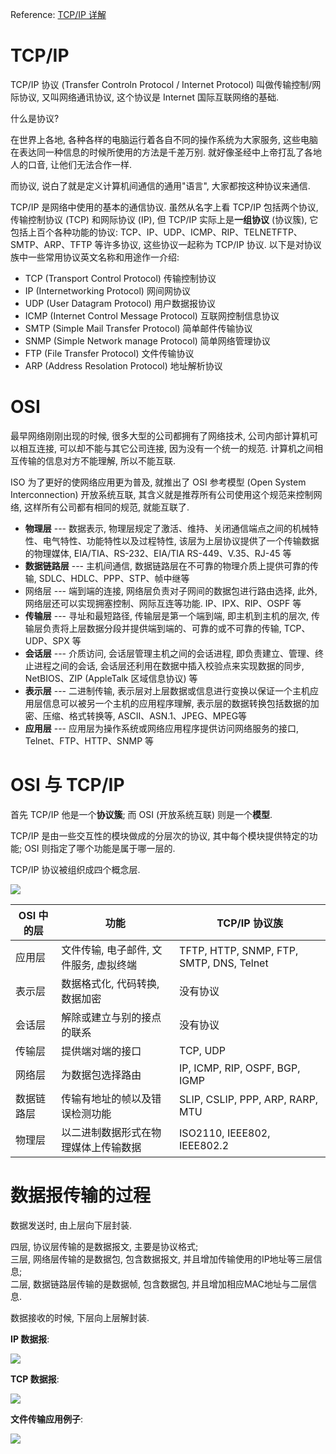 Reference: [TCP/IP 详解](http://blog.csdn.net/goodboy1881/article/category/204448)

# TCP/IP
TCP/IP 协议 (Transfer Controln Protocol / Internet Protocol) 叫做传输控制/网际协议, 又叫网络通讯协议, 这个协议是 Internet 国际互联网络的基础.

什么是协议?

在世界上各地, 各种各样的电脑运行着各自不同的操作系统为大家服务, 这些电脑在表达同一种信息的时候所使用的方法是千差万别. 就好像圣经中上帝打乱了各地人的口音, 让他们无法合作一样.

而协议, 说白了就是定义计算机间通信的通用"语言", 大家都按这种协议来通信.

TCP/IP 是网络中使用的基本的通信协议. 虽然从名字上看 TCP/IP 包括两个协议, 传输控制协议 (TCP) 和网际协议 (IP), 但 TCP/IP 实际上是**一组协议** (协议簇), 它包括上百个各种功能的协议: TCP、IP、UDP、ICMP、RIP、TELNETFTP、SMTP、ARP、TFTP 等许多协议, 这些协议一起称为 TCP/IP 协议. 以下是对协议族中一些常用协议英文名称和用途作一介绍:

- TCP (Transport Control Protocol) 传输控制协议
- IP (Internetworking Protocol) 网间网协议
- UDP (User Datagram Protocol) 用户数据报协议
- ICMP (Internet Control Message Protocol) 互联网控制信息协议
- SMTP (Simple Mail Transfer Protocol) 简单邮件传输协议
- SNMP (Simple Network manage Protocol) 简单网络管理协议
- FTP (File Transfer Protocol) 文件传输协议
- ARP (Address Resolation Protocol) 地址解析协议

# OSI
最早网络刚刚出现的时候, 很多大型的公司都拥有了网络技术, 公司内部计算机可以相互连接, 可以却不能与其它公司连接, 因为没有一个统一的规范. 计算机之间相互传输的信息对方不能理解, 所以不能互联.

ISO 为了更好的使网络应用更为普及, 就推出了 OSI 参考模型 (Open System Interconnection) 开放系统互联, 其含义就是推荐所有公司使用这个规范来控制网络, 这样所有公司都有相同的规范, 就能互联了.

- **物理层** \-\-\- 数据表示, 物理层规定了激活、维持、关闭通信端点之间的机械特性、电气特性、功能特性以及过程特性, 该层为上层协议提供了一个传输数据的物理媒体, EIA/TIA、RS-232、EIA/TIA RS\-449、V.35、RJ\-45 等
- **数据链路层** \-\-\- 主机间通信, 数据链路层在不可靠的物理介质上提供可靠的传输, SDLC、HDLC、PPP、STP、帧中继等
- 网络层 \-\-\- 端到端的连接, 网络层负责对子网间的数据包进行路由选择, 此外, 网络层还可以实现拥塞控制、网际互连等功能. IP、IPX、RIP、OSPF 等
- **传输层** \-\-\- 寻址和最短路径, 传输层是第一个端到端, 即主机到主机的层次, 传输层负责将上层数据分段并提供端到端的、可靠的或不可靠的传输, TCP、UDP、SPX 等
- **会话层** \-\-\- 介质访问, 会话层管理主机之间的会话进程, 即负责建立、管理、终止进程之间的会话, 会话层还利用在数据中插入校验点来实现数据的同步, NetBIOS、ZIP (AppleTalk 区域信息协议) 等
- **表示层** \-\-\- 二进制传输, 表示层对上层数据或信息进行变换以保证一个主机应用层信息可以被另一个主机的应用程序理解, 表示层的数据转换包括数据的加密、压缩、格式转换等, ASCII、ASN.1、JPEG、MPEG等
- **应用层** \-\-\- 应用层为操作系统或网络应用程序提供访问网络服务的接口, Telnet、FTP、HTTP、SNMP 等

# OSI 与 TCP/IP
首先 TCP/IP 他是一个**协议簇**; 而 OSI (开放系统互联) 则是一个**模型**.

TCP/IP 是由一些交互性的模块做成的分层次的协议, 其中每个模块提供特定的功能; OSI 则指定了哪个功能是属于哪一层的.

TCP/IP 协议被组织成四个概念层.

![](http://i65.tinypic.com/fk6yqq.jpg)

| OSI 中的层 |                  功能                  |               TCP/IP 协议族              |
|------------|----------------------------------------|------------------------------------------|
| 应用层     | 文件传输, 电子邮件, 文件服务, 虚拟终端 | TFTP, HTTP, SNMP, FTP, SMTP, DNS, Telnet |
| 表示层     | 数据格式化, 代码转换, 数据加密         | 没有协议                                 |
| 会话层     | 解除或建立与别的接点的联系             | 没有协议                                 |
| 传输层     | 提供端对端的接口                       | TCP, UDP                                 |
| 网络层     | 为数据包选择路由                       | IP, ICMP, RIP, OSPF, BGP, IGMP           |
| 数据链路层 | 传输有地址的帧以及错误检测功能         | SLIP, CSLIP, PPP, ARP, RARP, MTU         |
| 物理层     | 以二进制数据形式在物理媒体上传输数据   | ISO2110, IEEE802, IEEE802.2              |

# 数据报传输的过程
数据发送时, 由上层向下层封装.

四层, 协议层传输的是数据报文, 主要是协议格式;<br>
三层, 网络层传输的是数据包, 包含数据报文, 并且增加传输使用的IP地址等三层信息;<br>
二层, 数据链路层传输的是数据帧, 包含数据包, 并且增加相应MAC地址与二层信息.

数据接收的时候, 下层向上层解封装.

**IP 数据报**:

![](http://i67.tinypic.com/5ldlsn.jpg)

**TCP 数据报**:

![](http://i66.tinypic.com/dzf5m9.jpg)

**文件传输应用例子**:

![](http://i65.tinypic.com/5caaty.jpg)
